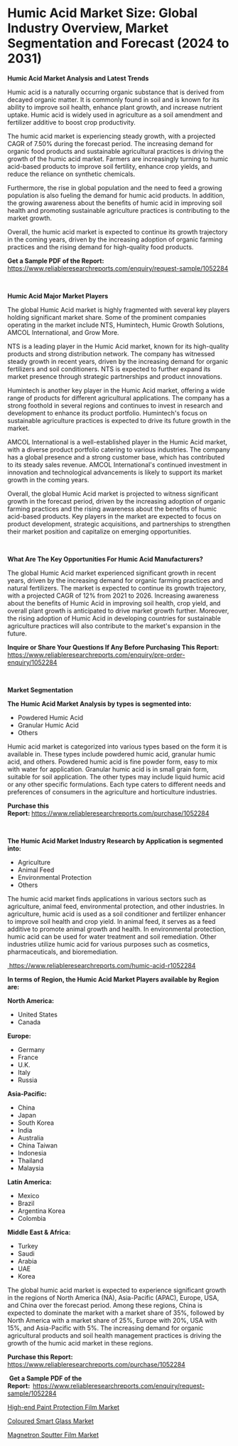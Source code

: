 <p><h1>Humic Acid Market Size: Global Industry Overview, Market Segmentation and Forecast (2024 to 2031)</h1></p><p><strong>Humic Acid Market Analysis and Latest Trends</strong></p>
<p><p>Humic acid is a naturally occurring organic substance that is derived from decayed organic matter. It is commonly found in soil and is known for its ability to improve soil health, enhance plant growth, and increase nutrient uptake. Humic acid is widely used in agriculture as a soil amendment and fertilizer additive to boost crop productivity.</p><p>The humic acid market is experiencing steady growth, with a projected CAGR of 7.50% during the forecast period. The increasing demand for organic food products and sustainable agricultural practices is driving the growth of the humic acid market. Farmers are increasingly turning to humic acid-based products to improve soil fertility, enhance crop yields, and reduce the reliance on synthetic chemicals.</p><p>Furthermore, the rise in global population and the need to feed a growing population is also fueling the demand for humic acid products. In addition, the growing awareness about the benefits of humic acid in improving soil health and promoting sustainable agriculture practices is contributing to the market growth.</p><p>Overall, the humic acid market is expected to continue its growth trajectory in the coming years, driven by the increasing adoption of organic farming practices and the rising demand for high-quality food products.</p></p>
<p><strong>Get a Sample PDF of the Report:&nbsp;</strong> <a href="https://www.reliableresearchreports.com/enquiry/request-sample/1052284">https://www.reliableresearchreports.com/enquiry/request-sample/1052284</a></p>
<p>&nbsp;</p>
<p><strong>Humic Acid Major Market Players</strong></p>
<p><p>The global Humic Acid market is highly fragmented with several key players holding significant market share. Some of the prominent companies operating in the market include NTS, Humintech, Humic Growth Solutions, AMCOL International, and Grow More.</p><p>NTS is a leading player in the Humic Acid market, known for its high-quality products and strong distribution network. The company has witnessed steady growth in recent years, driven by the increasing demand for organic fertilizers and soil conditioners. NTS is expected to further expand its market presence through strategic partnerships and product innovations.</p><p>Humintech is another key player in the Humic Acid market, offering a wide range of products for different agricultural applications. The company has a strong foothold in several regions and continues to invest in research and development to enhance its product portfolio. Humintech's focus on sustainable agriculture practices is expected to drive its future growth in the market.</p><p>AMCOL International is a well-established player in the Humic Acid market, with a diverse product portfolio catering to various industries. The company has a global presence and a strong customer base, which has contributed to its steady sales revenue. AMCOL International's continued investment in innovation and technological advancements is likely to support its market growth in the coming years.</p><p>Overall, the global Humic Acid market is projected to witness significant growth in the forecast period, driven by the increasing adoption of organic farming practices and the rising awareness about the benefits of humic acid-based products. Key players in the market are expected to focus on product development, strategic acquisitions, and partnerships to strengthen their market position and capitalize on emerging opportunities.</p></p>
<p>&nbsp;</p>
<p><strong>What Are The Key Opportunities For Humic Acid Manufacturers?</strong></p>
<p><p>The global Humic Acid market experienced significant growth in recent years, driven by the increasing demand for organic farming practices and natural fertilizers. The market is expected to continue its growth trajectory, with a projected CAGR of 12% from 2021 to 2026. Increasing awareness about the benefits of Humic Acid in improving soil health, crop yield, and overall plant growth is anticipated to drive market growth further. Moreover, the rising adoption of Humic Acid in developing countries for sustainable agriculture practices will also contribute to the market's expansion in the future.</p></p>
<p><strong>Inquire or Share Your Questions If Any Before Purchasing This Report:</strong> <a href="https://www.reliableresearchreports.com/enquiry/pre-order-enquiry/1052284">https://www.reliableresearchreports.com/enquiry/pre-order-enquiry/1052284</a></p>
<p>&nbsp;</p>
<p><strong>Market Segmentation</strong></p>
<p><strong>The Humic Acid Market Analysis by types is segmented into:</strong></p>
<p><ul><li>Powdered Humic Acid</li><li>Granular Humic Acid</li><li>Others</li></ul></p>
<p><p>Humic acid market is categorized into various types based on the form it is available in. These types include powdered humic acid, granular humic acid, and others. Powdered humic acid is fine powder form, easy to mix with water for application. Granular humic acid is in small grain form, suitable for soil application. The other types may include liquid humic acid or any other specific formulations. Each type caters to different needs and preferences of consumers in the agriculture and horticulture industries.</p></p>
<p><strong>Purchase this Report:&nbsp;</strong><a href="https://www.reliableresearchreports.com/purchase/1052284">https://www.reliableresearchreports.com/purchase/1052284</a></p>
<p>&nbsp;</p>
<p><strong>The Humic Acid Market Industry Research by Application is segmented into:</strong></p>
<p><ul><li>Agriculture</li><li>Animal Feed</li><li>Environmental Protection</li><li>Others</li></ul></p>
<p><p>The humic acid market finds applications in various sectors such as agriculture, animal feed, environmental protection, and other industries. In agriculture, humic acid is used as a soil conditioner and fertilizer enhancer to improve soil health and crop yield. In animal feed, it serves as a feed additive to promote animal growth and health. In environmental protection, humic acid can be used for water treatment and soil remediation. Other industries utilize humic acid for various purposes such as cosmetics, pharmaceuticals, and bioremediation.</p></p>
<p><a href="https://www.reliableresearchreports.com/humic-acid-r1052284">&nbsp;https://www.reliableresearchreports.com/humic-acid-r1052284</a></p>
<p><strong>In terms of Region, the Humic Acid Market Players available by Region are:</strong></p>
<p>
    <p> <strong> North America: </strong>
        <ul>
            <li>United States</li>
            <li>Canada</li>
        </ul>
        </p> 
    <p> <strong> Europe: </strong>
        <ul>
            <li>Germany</li>
            <li>France</li>
            <li>U.K.</li>
            <li>Italy</li>
            <li>Russia</li>
        </ul>
        </p> 
    <p> <strong> Asia-Pacific: </strong>
        <ul>
            <li>China</li>
            <li>Japan</li>
            <li>South Korea</li>
            <li>India</li>
            <li>Australia</li>
            <li>China Taiwan</li>
            <li>Indonesia</li>
            <li>Thailand</li>
            <li>Malaysia</li>
        </ul>
        </p> 
    <p> <strong> Latin America: </strong>
        <ul>
            <li>Mexico</li>
            <li>Brazil</li>
            <li>Argentina Korea</li>
            <li>Colombia</li>
        </ul>
        </p> 
    <p> <strong> Middle East & Africa: </strong>
        <ul>
            <li>Turkey</li>
            <li>Saudi</li>
            <li>Arabia</li>
            <li>UAE</li>
            <li>Korea</li>
        </ul>
    </p>
    </p>
<p><p>The global humic acid market is expected to experience significant growth in the regions of North America (NA), Asia-Pacific (APAC), Europe, USA, and China over the forecast period. Among these regions, China is expected to dominate the market with a market share of 35%, followed by North America with a market share of 25%, Europe with 20%, USA with 15%, and Asia-Pacific with 5%. The increasing demand for organic agricultural products and soil health management practices is driving the growth of the humic acid market in these regions.</p></p>
<p><strong>Purchase this Report: </strong><a href="https://www.reliableresearchreports.com/purchase/1052284">https://www.reliableresearchreports.com/purchase/1052284</a></p>
<p>&nbsp;<strong>Get a Sample PDF of the Report:&nbsp;&nbsp;</strong><a href="https://www.reliableresearchreports.com/enquiry/request-sample/1052284">https://www.reliableresearchreports.com/enquiry/request-sample/1052284</a></p>
<p><strong></strong></p>
<p><p><a href="https://github.com/RichRobinson5/Market-Research-Report-List-6/blob/main/high-end-paint-protection-film-market.md">High-end Paint Protection Film Market</a></p><p><a href="https://github.com/mandarincruisesvn/Market-Research-Report-List-1/blob/main/coloured-smart-glass-market.md">Coloured Smart Glass Market</a></p><p><a href="https://github.com/alanPerkins1921/Market-Research-Report-List-1/blob/main/magnetron-sputter-film-market.md">Magnetron Sputter Film Market</a></p></p>